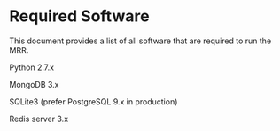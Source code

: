 # Required Software

This document provides a list of all software that are required to run the MRR.

Python 2.7.x

MongoDB 3.x

SQLite3 (prefer PostgreSQL 9.x in production)

Redis server 3.x
